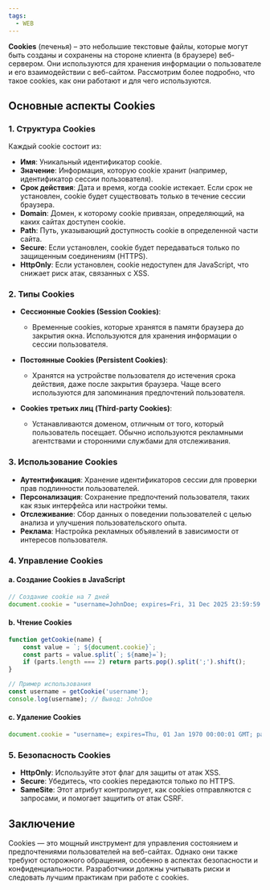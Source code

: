 ```yaml
---
tags:
  - WEB
---
```

**Cookies** (печенья) – это небольшие текстовые файлы, которые могут быть созданы и сохранены на стороне клиента (в браузере) веб-сервером. Они используются для хранения информации о пользователе и его взаимодействии с веб-сайтом. Рассмотрим более подробно, что такое cookies, как они работают и для чего используются.

## Основные аспекты Cookies

### 1. Структура Cookies

Каждый cookie состоит из:
- **Имя**: Уникальный идентификатор cookie.
- **Значение**: Информация, которую cookie хранит (например, идентификатор сессии пользователя).
- **Срок действия**: Дата и время, когда cookie истекает. Если срок не установлен, cookie будет существовать только в течение сессии браузера.
- **Domain**: Домен, к которому cookie привязан, определяющий, на каких сайтах доступен cookie.
- **Path**: Путь, указывающий доступность cookie в определенной части сайта.
- **Secure**: Если установлен, cookie будет передаваться только по защищенным соединениям (HTTPS).
- **HttpOnly**: Если установлен, cookie недоступен для JavaScript, что снижает риск атак, связанных с XSS.

### 2. Типы Cookies

- **Сессионные Cookies (Session Cookies)**:
  - Временные cookies, которые хранятся в памяти браузера до закрытия окна. Используются для хранения информации о сессии пользователя.

- **Постоянные Cookies (Persistent Cookies)**:
  - Хранятся на устройстве пользователя до истечения срока действия, даже после закрытия браузера. Чаще всего используются для запоминания предпочтений пользователя.

- **Cookies третьих лиц (Third-party Cookies)**:
  - Устанавливаются доменом, отличным от того, который пользователь посещает. Обычно используются рекламными агентствами и сторонними службами для отслеживания.

### 3. Использование Cookies

- **Аутентификация**: Хранение идентификаторов сессии для проверки прав подлинности пользователей.
- **Персонализация**: Сохранение предпочтений пользователя, таких как язык интерфейса или настройки темы.
- **Отслеживание**: Сбор данных о поведении пользователей с целью анализа и улучшения пользовательского опыта.
- **Реклама**: Настройка рекламных объявлений в зависимости от интересов пользователя.

### 4. Управление Cookies

#### a. Создание Cookies в JavaScript

```javascript
// Создание cookie на 7 дней
document.cookie = "username=JohnDoe; expires=Fri, 31 Dec 2025 23:59:59 GMT; path=/";
```

#### b. Чтение Cookies

```javascript
function getCookie(name) {
    const value = `; ${document.cookie}`;
    const parts = value.split(`; ${name}=`);
    if (parts.length === 2) return parts.pop().split(';').shift();
}

// Пример использования
const username = getCookie('username');
console.log(username); // Вывод: JohnDoe
```

#### c. Удаление Cookies

```javascript
document.cookie = "username=; expires=Thu, 01 Jan 1970 00:00:01 GMT; path=/";
```

### 5. Безопасность Cookies

- **HttpOnly**: Используйте этот флаг для защиты от атак XSS.
- **Secure**: Убедитесь, что cookies передаются только по HTTPS.
- **SameSite**: Этот атрибут контролирует, как cookies отправляются с запросами, и помогает защитить от атак CSRF.

## Заключение

Cookies — это мощный инструмент для управления состоянием и предпочтениями пользователей на веб-сайтах. Однако они также требуют осторожного обращения, особенно в аспектах безопасности и конфиденциальности. Разработчики должны учитывать риски и следовать лучшим практикам при работе с cookies.